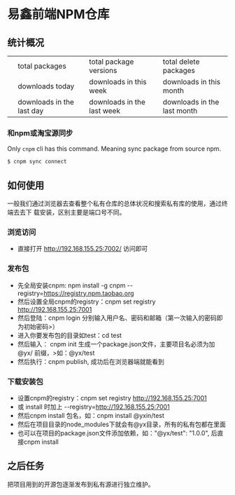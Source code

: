 # 易鑫前端NPM仓库

## 统计概况

<div class="ant-table">
<table class="downloads">
  <tbody>
    <tr>
      <td class="count" id="total-packages"></td><td>total packages</td>
      <td class="count" id="total-versions"></td><td>total package versions</td>
      <td class="count" id="total-deletes"></td><td>total delete packages</td>
    </tr>
    <tr>
      <td class="count"></td><td> downloads today</td>
      <td class="count"></td><td> downloads in this week</td>
      <td class="count"></td><td> downloads in this month</td>
    </tr>
    <tr>
      <td class="count"></td><td> downloads in the last day</td>
      <td class="count"></td><td> downloads in the last week</td>
      <td class="count"></td><td> downloads in the last month</td>
    </tr>
  </tbody>
</table>
</div>

<div class="sync" style="display:none;">
  <h3>同步npm源的情况</h3>
  <p id="sync-model"></p>
  <p>Last sync time is <span id="last-sync-time"></span>. </p>
  <div class="ant-alert ant-alert-info syncing">
    <span class="anticon ant-alert-icon anticon-info-circle"></span>
    <span class="ant-alert-description">The sync worker is working in the backend now. </span>
  </div>
  <div class="ant-table">
  <table class="sync-status">
    <tbody>
      <tr>
        <td><span id="need-sync"></span> packages need to be sync</td>
        <td class="syncing"><span id="left-sync"></span> packages and dependencies waiting for sync</td>
        <td><span id="percent-sync"></span>% progress</td>
      </tr>
      <tr>
        <td><span id="success-sync"></span> packages and dependencies sync successed</td>
        <td><span id="fail-sync"></span> packages and dependencies sync failed</td>
        <td>last success: <span id="last-success-name"></span></td>
      </tr>
    </tbody>
  </table>
  </div>
</div>

<script src="/js/readme.js"></script>

### 和npm或淘宝源同步

Only `cnpm` cli has this command. Meaning sync package from source npm.

```bash
$ cnpm sync connect
```

## 如何使用
一般我们通过浏览器去查看整个私有仓库的总体状况和搜索私有库的使用，通过终端去去下
载安装，区别主要是端口号不同。

### 浏览访问
- 直接打开 http://192.168.155.25:7002/  访问即可

### 发布包
- 先全局安装cnpm: npm install -g cnpm --registry=https://registry.npm.taobao.org
- 然后设置全局cnpm的registry：cnpm set registry http://192.168.155.25:7001
- 然后登陆：cnpm login 分别输入用户名、密码和邮箱（第一次输入的密码即为初始密码>）
- 进入你要发布包的目录如test：cd test
- 然后输入： cnpm init 生成一个package.json文件，主要项目名必须为加 @yx/ 前缀，>如：@yx/test
- 然后执行：cnpm publish, 成功后在浏览器端就能看到

### 下载安装包
- 设置cnpm的registry：cnpm set registry http://192.168.155.25:7001
- 或 install 时加上 --registry=http://192.168.155.25:7001
- 然后cnpm install 包名，如：cnpm install @yxin/test
- 然后在项目目录的node_modules下就会有@yx目录，所有的私有包都在里面
- 也可以在项目的package.json文件添加依赖，如："@yx/test": "1.0.0", 后直接cnpm install

## 之后任务
   把项目用到的开源包逐渐发布到私有源进行独立维护。
